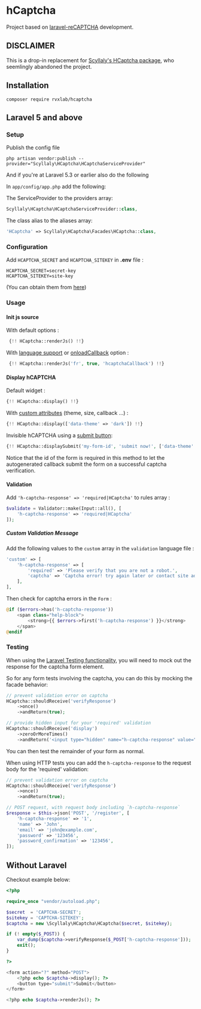 # hCaptcha

Project based on [laravel-reCAPTCHA](https://github.com/Dylanchouxd/laravel-reCAPTCHA) development.

## DISCLAIMER

This is a drop-in replacement for [Scyllaly's HCaptcha package](https://github.com/Scyllaly/hcaptcha), who seemlingly abandoned the project.

## Installation

```
composer require rvxlab/hcaptcha
```

## Laravel 5 and above

### Setup

Publish the config file

```ssh
php artisan vendor:publish --provider="Scyllaly\HCaptcha\HCaptchaServiceProvider"
```

And if you're at Laravel 5.3 or earlier also do the following

In `app/config/app.php` add the following:

The ServiceProvider to the providers array:

```php
Scyllaly\HCaptcha\HCaptchaServiceProvider::class,
```

The class alias to the aliases array:

```php
'HCaptcha' => Scyllaly\HCaptcha\Facades\HCaptcha::class,
```
### Configuration

Add `HCAPTCHA_SECRET` and `HCAPTCHA_SITEKEY` in **.env** file :

```
HCAPTCHA_SECRET=secret-key
HCAPTCHA_SITEKEY=site-key
```

(You can obtain them from [here](https://docs.hcaptcha.com/api#getapikey))

### Usage

#### Init js source

With default options :

```php
 {!! HCaptcha::renderJs() !!}
```

With [language support](https://docs.hcaptcha.com/configuration) or [onloadCallback](https://docs.hcaptcha.com/configuration) option :

```php
 {!! HCaptcha::renderJs('fr', true, 'hcaptchaCallback') !!}
```

#### Display hCAPTCHA

Default widget :

```php
{!! HCaptcha::display() !!}
```

With [custom attributes](https://docs.hcaptcha.com/configuration#themes) (theme, size, callback ...) :

```php
{!! HCaptcha::display(['data-theme' => 'dark']) !!}
```

Invisible hCAPTCHA using a [submit button](https://docs.hcaptcha.com/configuration#themes):

```php
{!! HCaptcha::displaySubmit('my-form-id', 'submit now!', ['data-theme' => 'dark']) !!}
```
Notice that the id of the form is required in this method to let the autogenerated 
callback submit the form on a successful captcha verification.

#### Validation

Add `'h-captcha-response' => 'required|HCaptcha'` to rules array :

```php
$validate = Validator::make(Input::all(), [
	'h-captcha-response' => 'required|HCaptcha'
]);

```

##### Custom Validation Message

Add the following values to the `custom` array in the `validation` language file :

```php
'custom' => [
    'h-captcha-response' => [
        'required' => 'Please verify that you are not a robot.',
        'captcha' => 'Captcha error! try again later or contact site admin.',
    ],
],
```

Then check for captcha errors in the `Form` :

```php
@if ($errors->has('h-captcha-response'))
    <span class="help-block">
        <strong>{{ $errors->first('h-captcha-response') }}</strong>
    </span>
@endif
```

### Testing

When using the [Laravel Testing functionality](http://laravel.com/docs/5.5/testing), you will need to mock out the response for the captcha form element.

So for any form tests involving the captcha, you can do this by mocking the facade behavior:

```php
// prevent validation error on captcha
HCaptcha::shouldReceive('verifyResponse')
    ->once()
    ->andReturn(true);

// provide hidden input for your 'required' validation
HCaptcha::shouldReceive('display')
    ->zeroOrMoreTimes()
    ->andReturn('<input type="hidden" name="h-captcha-response" value="1" />');
```

You can then test the remainder of your form as normal.

When using HTTP tests you can add the `h-captcha-response` to the request body for the 'required' validation:

```php
// prevent validation error on captcha
HCaptcha::shouldReceive('verifyResponse')
    ->once()
    ->andReturn(true);

// POST request, with request body including `h-captcha-response`
$response = $this->json('POST', '/register', [
    'h-captcha-response' => '1',
    'name' => 'John',
    'email' => 'john@example.com',
    'password' => '123456',
    'password_confirmation' => '123456',
]);
```

## Without Laravel

Checkout example below:

```php
<?php

require_once "vendor/autoload.php";

$secret  = 'CAPTCHA-SECRET';
$sitekey = 'CAPTCHA-SITEKEY';
$captcha = new \Scyllaly\HCaptcha\HCaptcha($secret, $sitekey);

if (! empty($_POST)) {
    var_dump($captcha->verifyResponse($_POST['h-captcha-response']));
    exit();
}

?>

<form action="?" method="POST">
    <?php echo $captcha->display(); ?>
    <button type="submit">Submit</button>
</form>

<?php echo $captcha->renderJs(); ?>
```
